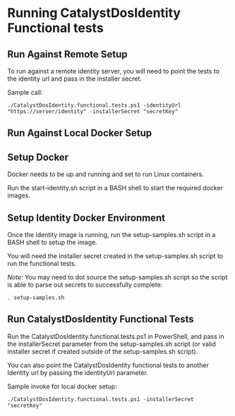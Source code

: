 # Running CatalystDosIdentity Functional tests

## Run Against Remote Setup
To run against a remote identity server, you will need to point the tests to the identity url and pass in the installer secret. 

Sample call:
```
./CatalystDosIdentity.functional.tests.ps1 -identityUrl "https://server/identity" -installerSecret "secretKey"
```

## Run Against Local Docker Setup
## Setup Docker
Docker needs to be up and running and set to run Linux containers.

Run the start-identity.sh script in a BASH shell to start the required docker images.

## Setup Identity Docker Environment
Once the identity image is running, run the setup-samples.sh script in a BASH shell to setup the image.

You will need the installer secret created in the setup-samples.sh script to run the functional tests.

*Note*: You may need to dot source the setup-samples.sh script so the script is able to parse out secrets to successfully complete:
```
. setup-samples.sh
```

## Run CatalystDosIdentity Functional Tests
Run the CatalystDosIdentity.functional.tests.ps1 in PowerShell, and pass in the installerSecret parameter from the setup-samples.sh script (or valid installer secret if created outside of the setup-samples.sh script).

You can also point the CatalystDosIdentity functional tests to another Identity url by passing the identityUrl parameter.


Sample invoke for local docker setup:
```
./CatalystDosIdentity.functional.tests.ps1 -installerSecret "secretKey"
```

